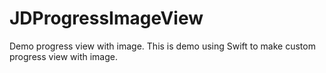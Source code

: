 # JDProgressImageView
Demo progress view with image. This is demo using Swift to make custom progress view with image.
